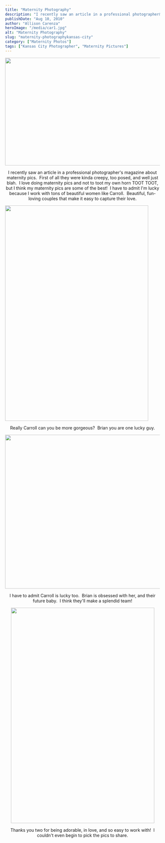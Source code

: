 ```yaml
---
title: "Maternity Photography"
description: "I recently saw an article in a professional photographer&apos;s magazine about maternity pics.  First of all they were kinda creepy, "
publishDate: "Aug 10, 2010"
author: "Allison Carenza"
heroImage: "/media/car1.jpg"
alt: "Maternity Photography"
slug: "maternity-photographykansas-city"
category: ["Maternity Photos"]
tags: ["Kansas City Photographer", "Maternity Pictures"]
---
```


<p><a rel="attachment wp-att-1192" href="http://www.allisoncarenza.com/archives/1191/car1"><img class="aligncenter size-full wp-image-1192" title="car1" src="/media/car1.jpg" alt="" width="700" height="350" srcset="/media/car1.jpg 700w, /media/car1-300x150.jpg 300w" sizes="(max-width: 700px) 100vw, 700px" /></a></p>
<p style="text-align: center;">I recently saw an article in a professional photographer&apos;s magazine about maternity pics.  First of all they were kinda creepy, too posed, and well just blah.  I love doing maternity pics and not to toot my own horn TOOT TOOT, but I think my maternity pics are some of the best!  I have to admit I&apos;m lucky because I work with tons of beautiful women like Carroll.  Beautiful, fun-loving couples that make it easy to capture their love.</p>
<p><a rel="attachment wp-att-1194" href="http://www.allisoncarenza.com/archives/1191/car3"><img class="aligncenter size-full wp-image-1194" title="car3" src="/media/car3.jpg" alt="" width="466" height="700" srcset="/media/car3.jpg 466w, /media/car3-200x300.jpg 200w" sizes="(max-width: 466px) 100vw, 466px" /></a></p>
<p style="text-align: center;">Really Carroll can you be more gorgeous?  Brian you are one lucky guy.</p>
<p><a rel="attachment wp-att-1193" href="http://www.allisoncarenza.com/archives/1191/car2"><img class="aligncenter size-full wp-image-1193" title="car2" src="/media/car2.jpg" alt="" width="750" height="500" srcset="/media/car2.jpg 750w, /media/car2-300x200.jpg 300w" sizes="(max-width: 750px) 100vw, 750px" /></a></p>
<p style="text-align: center;">I have to admit Carroll is lucky too.  Brian is obsessed with her, and their future baby.  I think they&apos;ll make a splendid team!</p>
<p style="text-align: center;"><a rel="attachment wp-att-1195" href="http://www.allisoncarenza.com/archives/1191/car5"><img class="aligncenter size-full wp-image-1195" title="car5" src="/media/car5.jpg" alt="" width="467" height="700" srcset="/media/car5.jpg 467w, /media/car5-200x300.jpg 200w" sizes="(max-width: 467px) 100vw, 467px" /></a></p>
<p style="text-align: center;">Thanks you two for being adorable, in love, and so easy to work with!  I couldn&apos;t even begin to pick the pics to share.</p>
